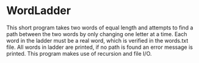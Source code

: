 # WordLadder
This short program takes two words of equal length and attempts to find a path between the two words by only changing one letter at a time. Each word in the ladder must be a real word, which is verified in the words.txt file. All words in ladder are printed, if no path is found an error message is printed. This program makes use of recursion and file I/O.

